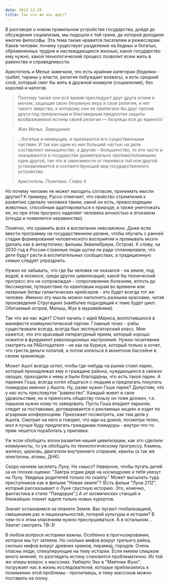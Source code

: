 ```yaml
---
date: 2013-12-29
title: Так что же нас ждет?
---
```


 В разговоре о новом правильном устройстве государства, дойдя до обсуждения социализма, мы подошли к той грани, до которой доходили многие философы. Эта тема также нравится писателям и режиссерам. Каков человек: почему существует разделение на бедных и богатых, обремененных трудом и наслаждающихся жизнью; какое государство ему нужно, какой технологический процесс позволит всем жить в равенстве и справедливости.

 Аристотель и Мелье замечали, что есть крайние категории (бедняки - грабят, тираны у власти, религия побуждает воевать), а есть средний слой, который смог бы жить в дружной коммуне (социализме), без королей и налогов. 

> Поэтому также они всё время преследуют друг друга огнем и мечом, защищая свою безумную веру и свои религии, и нет такого зверства, к которому они не прибегали бы друг против друга под прекрасным и благовидным предлогом защиты воображаемой истины своей религии — безумцы все до единого!
>
> *Жан Мелье. Завещание*

> ...богатые и неимущие, и признаются его существенными частями. И так как одни из них большей частью на деле составляют меньшинство, а другие – большинство, то эти части и оказываются в государстве диаметрально противоположными одна другой, так что в зависимости от перевеса той или другой устанавливается и соответствующий вид государственного устройства.
>
> *Аристотель. Политика. Глава 4*

Но почему человек не может находить согласие, принимать мысли других? К примеру, Руссо отмечает, что свойство стремления к развитию сделало человека таким, какой он есть, превосходящим животных, способным адаптироваться к природе, а также уничтожать ее, но при этом прогресс наделяет человека алчностью и эгоизмом (откуда и появляется неравенство).

 Понятно, что сравнять всех в воспитании невозможно. Даже если ввести программу на государственном уровне, чтобы обучать с ранней стадии формирования человеческого восприятия и промывать мозги (делать как в антиутопиях: фильмы Эквилибриум, Остров). К слову, на 2030 год в России странные люди шутки ли ради спланировали, что дети будут расти в воспитательных сообществах, а традиционную семью следует упразднить. 

Нужно не забывать, что где бы человек не оказался - на земле, под водой, в космосе, среди других цивилизаций; какой бы технический прогресс его не сопровождал - сопротивление болезням, вплоть до бессмертия, путешествие по квантовым норам во времени или лазерные битвы галактических крейсеров - это будет всегда тот же человек. Именно эту мысль можно наполнять разными красками, читая произведения Стругацких (наиболее подходящий к теме будет цикл: Обитаемый остров, Малыш, Жук в муравейнике).


 Так что же нас ждет? Стоит начать с идей Маркса, воплотившихся в манифесте коммунистической партии. Главный тезис - рабы существовали всегда, всегда был эксплуататорский класс. Мне кажется, что это красивый литературный прием, который хорошо ложится в фундамент революционных настроений. Нужно позитивнее смотреть на РАБотодателя - не как на буржуя, который только и хочет, что грести деньги лопатой, а потом копаться в монетном бассейне в своем хранилище.

 Может Ашот всегда хотел, чтобы где-нибудь на рынке стоял ларек, который принадлежал ему и граждане района, нуждающиеся в свежих овощах, приходили к нему и были благодарны, что есть такой ларек. А паренек Гоша, всегда хотел общаться с людьми и предлагать покупать помидоры именно у Ашота. Ну, разве нужен Гоше ларек? Допустим, что у нас есть пресловутое "равенство". Каждый живет в свое удовольствие, но и приносить обществу пользу он тоже должен, т.е. ларьком нужно кому-то заведовать. Пусть Гоша владеет ларьком, следит за поставками, договаривается о рекламных акциях и ездит по аграрным конференциям. Приезжает посмотреть, как там дела у Ашота. Смотрит на него и говорит, что иди-ка домой, посмотри телек, мол я лучше буду предлагать гражданам помидоры - внутри что-то прям чешется поработать у прилавка.

 Уж если обобщать эпохи развития нашей цивилизации, как это сделали коммунисты, то уж обобщать по технологическому прогрессу. Камень, железо, церковь, двигатели внутреннего сгорания, кванты (а так же электроны, атомы, ДНК).

 Скоро начнем заселять Луну. Но смысл? Наверное, чтобы пугать детей за их плохие оценки: "Завтра отдам дяде на космодроме и тебя увезут на Луну. Увидишь родителей только по скайпу." Может высылать туда преступников как в фильме "Новая земля"? (Есть фильм "Луна 2112", который рассказывает о Луне грустную историю. Это, конечно, фантастика в стиле "Пандорум".) А от космических станций и ближайших планет ждите только новых курортов.

 Значит остановимся на планете Земля. Вас пугают глобализацией, смешением рас и национальностей, потерей культуры и истории? В чем-то к этим опасениям нужно прислушиваться. А в остальном... Хватит смотреть ТВ-3!

 В любом вопросе историки важны. Особенно в прогнозировании, которое мы тут затеяли. Но сколько мифов вокруг третьего рейха, сколько мифов вокруг древних храмов, пирамид, городов. Очень опасны люди, спекулирующие на тему истории. Если имеем слишком много мнений, то разглядеть истину становится проблематично. Из той же оперы вопрос о массонах. Умберто Эко в "Маятник Фуко", погружает нас в жизнь исследователей, которые приблизились к пониманию этой проблемы - прочитаешь, и тему массонов можно поставить на полку.